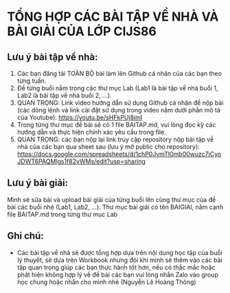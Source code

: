 # TỔNG HỢP CÁC BÀI TẬP VỀ NHÀ VÀ BÀI GIẢI CỦA LỚP CIJS86

## Lưu ý bài tập về nhà:
1) Các bạn đăng tải TOÀN BỘ bài làm lên Github cá nhân của các bạn theo từng tuần.
2) Đề từng buổi nằm trong các thư mục Lab (Lab1 là bài tập về nhà buổi 1, Lab2 là bài tập về nhà buổi 2, ...).
3) QUAN TRỌNG: Link video hướng dẫn sử dụng Github cá nhân để nộp bài (các dòng lệnh và link cài đặt sử dụng trong video nằm dưới phần mô tả của Youtube): https://youtu.be/sHFkPUj8imI
4) Trong từng thư mục đề bài sẽ có 1 file BAITAP.md, vui lòng đọc kỹ các hướng dẫn và thực hiện chính xác yêu cầu trong file.
5) QUAN TRỌNG: các bạn nộp lại link truy cập repository nộp bài tập về nhà của các bạn qua sheet sau (lưu ý mở public cho repository): https://docs.google.com/spreadsheets/d/1chP0JvmTl0mb00wuzc7iCyoJDWT6PAQMlgs1f82vWMs/edit?usp=sharing

## Lưu ý bài giải:
Mình sẽ sửa bài và upload bài giải của từng buổi lên cùng thư mục của đề bài các buổi nhé (Lab1, Lab2, ...). Thư mục bài giải có tên BAIGIAI, nằm cạnh file BAITAP.md trong từng thư mục Lab

## Ghi chú:
- Các bài tập về nhà sẽ được tổng hợp dựa trên nội dung học tập của buổi lý thuyết, sẽ dựa trên Workbook nhưng đôi khi mình sẽ thêm vào các bài tập quan trọng giúp các bạn thực hành tốt hơn, nếu có thắc mắc hoặc phát hiện không hợp lý về đề bài các bạn vui lòng nhắn Zalo vào group học chung hoặc nhắn cho mình nhé (Nguyễn Lê Hoàng Thông)